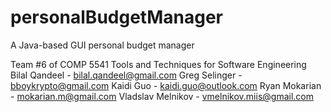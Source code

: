 # personalBudgetManager
A Java-based GUI personal budget manager

Team #6 of COMP 5541 Tools and Techniques for Software Engineering
Bilal Qandeel - bilal.qandeel@gmail.com
Greg Selinger - bboykrypto@gmail.com
Kaidi Guo - kaidi.guo@outlook.com
Ryan Mokarian - mokarian.m@gmail.com
Vladslav Melnikov - vmelnikov.miis@gmail.com
